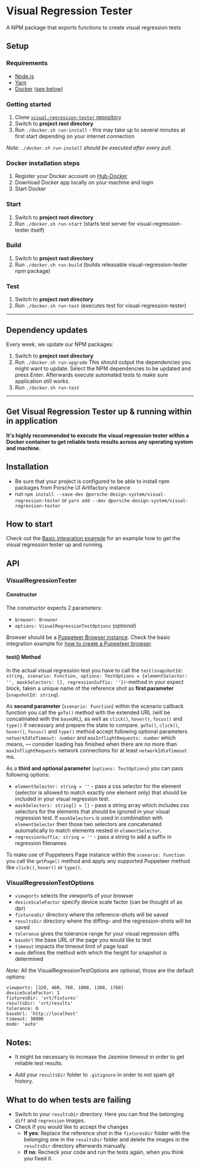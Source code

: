 # Visual Regression Tester
A NPM package that exports functions to create visual regression tests

## Setup

### Requirements
* [Node.js](https://nodejs.org)
* [Yarn](https://yarnpkg.com)
* [Docker](https://www.docker.com) ([see below](#docker-installation-steps))

### Getting started
1. Clone [`visual-regression-tester` repository](https://github.com/porscheui/porsche-visual-regression-tester)
1. Switch to __project root directory__
1. Run `./docker.sh run-install` - this may take up to several minutes at first start depending on your internet connection

*Note: `./docker.sh run-install` should be executed after every pull.*

### Docker installation steps
1. Register your Docker account on [Hub-Docker](https://hub.docker.com)
1. Download Docker app locally on your machine and login
1. Start Docker

### Start
1. Switch to __project root directory__
1. Run `./docker.sh run-start` (starts test server for visual-regression-tester itself)

### Build
1. Switch to __project root directory__
1. Run `./docker.sh run-build` (builds releasable visual-regression-tester npm package)

### Test
1. Switch to __project root directory__
1. Run `./docker.sh run-test` (executes test for visual-regression-tester)

---

## Dependency updates
Every week, we update our NPM packages:

1. Switch to __project root directory__
1. Run `./docker.sh run-upgrade`
This should output the dependencies you might want to update. Select the NPM dependencies to be updated and press
_Enter_. Afterwards execute automated tests to make sure application still works.
1. Run `./docker.sh run-test`

---

## Get Visual Regression Tester up & running within in application

__It's highly recommended to execute the visual regression tester within a Docker container to get reliable tests results across any operating system and machine.__

## Installation
* Be sure that your project is configured to be able to install npm packages from Porsche UI Artifactory instance
* run `npm install --save-dev @porsche-design-system/visual-regression-tester` or `yarn add --dev @porsche-design-system/visual-regression-tester`

## How to start

Check out the [Basic integration example](https://github.com/porscheui/porsche-visual-regression-tester/tree/master/examples/basic-integration) for an example how to get the visual regression tester up and running.

## API

### VisualRegressionTester
#### Constructor
The constructor expects 2 parameters:
* `browser: Browser`
* `options: VisualRegressionTestOptions` (_optional_)

Browser should be a [Puppeteer Browser instance](https://github.com/GoogleChrome/puppeteer/blob/v1.9.0/docs/api.md#class-browser). Check the basic integration example for [how to create a Puppeteer browser](https://github.com/porscheui/porsche-visual-regression-tester/blob/master/examples/basic-integration/vrt/example-test.spec.ts#L19).

#### test() Method
In the actual visual regression test you have to call the `test(snapshotId: string, scenario: Function, options: TestOptions = {elementSelector: '', maskSelectors: [], regressionSuffix: ''})`-method in your expect block,
taken a unique name of the reference shot as **first parameter** (`snapshotId: string`).

As **second parameter** (`scenario: Function`) within the scenario callback function you call the `goTo()` method with the extended URL (will be concatinated with the `baseURL`), as well as `click()`, `hover()`, `focus()` and `type()` if necessary and prepare the state to compare.
`goTo()`, `click()`, `hover()`, `focus()` and `type()` method accept following optional parameters `networkIdleTimeout: number` and `maxInflightRequests: number` which means, — consider loading has finished when there are no more than `maxInflightRequests` network connections for at least `networkIdleTimeout` ms.

As a **third and optional parameter** (`options: TestOptions`) you can pass following options:
* `elementSelector: string = ''` - pass a css selector for the element (selector is allowed to match exactly one element only) that should be included in your visual regression test.
* `maskSelectors: string[] = []` - pass a string array which includes css selectors for the elements that should be ignored in your visual regression test. If `maskSelectors` is used in combination with `elementSelector` then those two selectors are concatenated automatically to match elements nested in `elementSelector`.
* `regressionSuffix: string = ''` - pass a string to add a suffix in regression filenames

To make use of Puppeteers Page instance within the `scenario: Function` you call the `getPage()` method and apply any supported Puppeteer method like `click()`, `hover()` or `type()`.

### VisualRegressionTestOptions

   * `viewports` selects the viewports of your browser
   * `deviceScaleFactor` specify device scale factor (can be thought of as dpr)
   * `fixturesDir` directory where the reference-shots will be saved
   * `resultsDir` directory where the diffing- and the regression-shots will be saved
   * `tolerance` gives the tolerance range for your visual regression diffs
   * `baseUrl` the base URL of the page you would like to test
   * `timeout` impacts the timeout limit of page load
   * `mode` defines the method with which the height for snapshot is determined

*Note*: All the VisualRegressionTestOptions are optional, those are the default options:
   ```
   viewports: [320, 480, 760, 1000, 1300, 1760]
   deviceScaleFactor: 1
   fixturesDir: 'vrt/fixtures'
   resultsDir: 'vrt/results'
   tolerance: 0
   baseUrl: 'http://localhost'
   timeout: 30000
   mode: 'auto'
   ```

## Notes:

* It might be necessary to increase the Jasmine timeout in order to get reliable test results.

* Add your `resultsDir` folder to `.gitignore` in order to not spam git history.

## What to do when tests are failing
* Switch to your `resultsDir` directory. Here you can find the belonging `diff` and `regression` images.
* Check if you would like to accept the changes
  * **If yes**: Replace the reference shot in the `fixturesDir` folder with the belonging one in the `resultsDir` folder and delete the images in the `resultsDir` directory afterwards manually.
  * **If no**: Recheck your code and run the tests again, when you think you fixed it.

